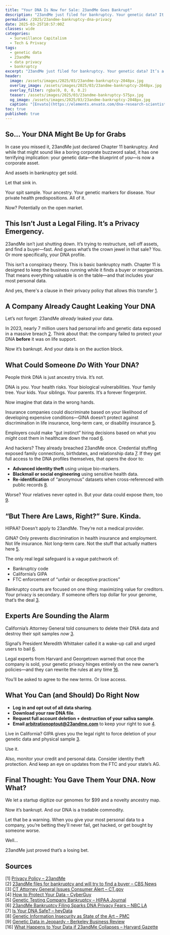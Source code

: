 ```yaml
---
title: "Your DNA Is Now for Sale: 23andMe Goes Bankrupt"
description: "23andMe just filed for bankruptcy. Your genetic data? It’s a hot asset on the auction block. Here’s why you should be pissed."
permalink: /2025/23andme-bankruptcy-dna-privacy
date: 2025-03-25T10:57:00Z
classes: wide
categories:
  - Surveillance Capitalism
  - Tech & Privacy
tags:
  - genetic data
  - 23andMe
  - data privacy
  - bankruptcy
excerpt: "23andMe just filed for bankruptcy. Your genetic data? It’s a hot asset on the auction block. Here’s why you should be pissed."
header:
  image: /assets/images/2025/03/23andme-bankruptcy-2048px.jpg
  overlay_image: /assets/images/2025/03/23andme-bankruptcy-2048px.jpg
  overlay_filter: rgba(0, 0, 0, 0.2)
  teaser: /assets/images/2025/03/23andme-bankruptcy-575px.jpg
  og_image: /assets/images/2025/03/23andme-bankruptcy-2048px.jpg
  caption: "[Envato](https://elements.envato.com/dna-research-scientist-holding-up-a-tray-of-dna-sa-WV5B86Q)"
toc: true
published: true
---
```


## So... Your DNA Might Be Up for Grabs

In case you missed it, 23andMe just declared Chapter 11 bankruptcy. And while that might sound like a boring corporate buzzword salad, it has one terrifying implication: your genetic data—the blueprint of *you*—is now a corporate asset.

And assets in bankruptcy get sold.

Let that sink in.

Your spit sample. Your ancestry. Your genetic markers for disease. Your private health predispositions. All of it.

Now? Potentially on the open market.

## This Isn’t Just a Legal Filing. It’s a Privacy Emergency.

23andMe isn’t just shutting down. It’s trying to restructure, sell off assets, and find a buyer—fast. And guess what’s the crown jewel in that sale? You. Or more specifically, your DNA profile.

This isn’t a conspiracy theory. This is basic bankruptcy math. Chapter 11 is designed to keep the business running while it finds a buyer or reorganizes. That means everything valuable is on the table—and that includes your most personal data.

And yes, there's a clause in their privacy policy that allows this transfer [1](https://www.23andme.com/legal/privacy/).

## A Company Already Caught Leaking Your DNA

Let’s not forget: 23andMe *already* leaked your data.

In 2023, nearly 7 million users had personal info and genetic data exposed in a massive breach [2](https://www.cbsnews.com/news/23andme-data-bankrupt-privacy/). Think about that: the company failed to protect your DNA **before** it was on life support.

Now it’s bankrupt.
And your data is on the auction block.

## What Could Someone *Do* With Your DNA?

People think DNA is just ancestry trivia. It’s not.

DNA is *you*. Your health risks. Your biological vulnerabilities. Your family tree. Your kids. Your siblings. Your parents. It’s a forever fingerprint.

Now imagine that data in the wrong hands.

Insurance companies could discriminate based on your likelihood of developing expensive conditions—GINA doesn’t protect against discrimination in life insurance, long-term care, or disability insurance [5](https://www.hipaajournal.com/genetic-testing-company-23andme-files-for-bankruptcy/).

Employers could make “gut instinct” hiring decisions based on what you *might* cost them in healthcare down the road [6](https://www.nbclosangeles.com/news/national-international/23andme-bankruptcy-filing-privacy-fears-dna-data-millions-for-sale/).

And hackers? They already breached 23andMe once. Credential stuffing exposed family connections, birthdates, and relationship data [7](https://heydata.eu/en/magazine/is-your-dna-safe-genetic-testing-risks-and-how-to-protect-your-data-1). If they get full access to the DNA profiles themselves, that opens the door to:

- **Advanced identity theft** using unique bio-markers.
- **Blackmail or social engineering** using sensitive health data.
- **Re-identification** of “anonymous” datasets when cross-referenced with public records [8](https://pmc.ncbi.nlm.nih.gov/articles/PMC7768984/).

Worse? Your relatives never opted in. But your data could expose *them*, too [9](https://businessreview.studentorg.berkeley.edu/genetic-data-in-jeopardy-unraveling-the-details-of-the-aftermath-of-23andme-hack).

## “But There Are Laws, Right?” Sure. Kinda.

HIPAA? Doesn’t apply to 23andMe. They’re not a medical provider.

GINA? Only prevents discrimination in health insurance and employment. Not life insurance. Not long-term care. Not the stuff that actually matters here [5](https://www.hipaajournal.com/genetic-testing-company-23andme-files-for-bankruptcy/).

The only real legal safeguard is a vague patchwork of:
- Bankruptcy code
- California’s GIPA
- FTC enforcement of “unfair or deceptive practices”

Bankruptcy courts are focused on one thing: maximizing value for creditors. Your privacy is secondary. If someone offers top dollar for your genome, that’s the deal [3](https://portal.ct.gov/ag/press-releases/2025-press-releases/attorney-general-tong-issues-consumer-alert-regarding-23andme-bankruptcy).

## Experts Are Sounding the Alarm

California’s Attorney General told consumers to delete their DNA data and destroy their spit samples *now* [3](https://portal.ct.gov/ag/press-releases/2025-press-releases/attorney-general-tong-issues-consumer-alert-regarding-23andme-bankruptcy).

Signal’s President Meredith Whittaker called it a wake-up call and urged users to bail [6](https://www.nbclosangeles.com/news/national-international/23andme-bankruptcy-filing-privacy-fears-dna-data-millions-for-sale/).

Legal experts from Harvard and Georgetown warned that once the company is sold, your genetic privacy hinges entirely on the new owner’s policies—and they can rewrite the rules at any time [16](https://news.harvard.edu/gazette/story/2025/03/what-happens-to-your-genetic-data-if-23andme-collapses/).

You’ll be asked to agree to the new terms. Or lose access.

## What You Can (and Should) Do Right Now

- **Log in and opt out of all data sharing**.
- **Download your raw DNA file**.
- **Request full account deletion + destruction of your saliva sample**.
- **Email arbitrationoptout@23andme.com** to keep your right to sue [4](https://cyberguy.com/privacy/protect-genetic-data-urgent-steps-23andme-bankruptcy).

Live in California? GIPA gives you the legal right to force deletion of your genetic data and physical sample [3](https://www.livenowfox.com/news/23andme-data-bankruptcy-ceo-steps-down-what-customers-should-know).

Use it.

Also, monitor your credit and personal data. Consider identity theft protection. And keep an eye on updates from the FTC and your state’s AG.

## Final Thought: You Gave Them Your DNA. Now What?

We let a startup digitize our genomes for $99 and a novelty ancestry map.

Now it’s bankrupt. And our DNA is a tradable commodity.

Let that be a warning. When you give your most personal data to a company, you’re betting they’ll never fail, get hacked, or get bought by someone worse.

Well…

23andMe just proved that’s a losing bet.

## Sources
<a name="sources"></a>
[1] <a href="https://www.23andme.com/legal/privacy/">Privacy Policy – 23andMe</a><br>
[2] <a href="https://www.cbsnews.com/news/23andme-data-bankrupt-privacy/">23andMe files for bankruptcy and will try to find a buyer – CBS News</a><br>
[3] <a href="https://portal.ct.gov/ag/press-releases/2025-press-releases/attorney-general-tong-issues-consumer-alert-regarding-23andme-bankruptcy">CT Attorney General Issues Consumer Alert – CT.gov</a><br>
[4] <a href="https://cyberguy.com/privacy/protect-genetic-data-urgent-steps-23andme-bankruptcy">How to Protect Your Data – CyberGuy</a><br>
[5] <a href="https://www.hipaajournal.com/genetic-testing-company-23andme-files-for-bankruptcy/">Genetic Testing Company Bankruptcy – HIPAA Journal</a><br>
[6] <a href="https://www.nbclosangeles.com/news/national-international/23andme-bankruptcy-filing-privacy-fears-dna-data-millions-for-sale/">23andMe Bankruptcy Filing Sparks DNA Privacy Fears – NBC LA</a><br>
[7] <a href="https://heydata.eu/en/magazine/is-your-dna-safe-genetic-testing-risks-and-how-to-protect-your-data-1">Is Your DNA Safe? – heyData</a><br>
[8] <a href="https://pmc.ncbi.nlm.nih.gov/articles/PMC7768984/">Genetic Information Insecurity as State of the Art – PMC</a><br>
[9] <a href="https://businessreview.studentorg.berkeley.edu/genetic-data-in-jeopardy-unraveling-the-details-of-the-aftermath-of-23andme-hack">Genetic Data in Jeopardy – Berkeley Business Review</a><br>
[16] <a href="https://news.harvard.edu/gazette/story/2025/03/what-happens-to-your-genetic-data-if-23andme-collapses/">What Happens to Your Data if 23andMe Collapses – Harvard Gazette</a>